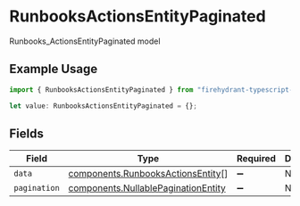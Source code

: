 # RunbooksActionsEntityPaginated

Runbooks_ActionsEntityPaginated model

## Example Usage

```typescript
import { RunbooksActionsEntityPaginated } from "firehydrant-typescript-sdk/models/components";

let value: RunbooksActionsEntityPaginated = {};
```

## Fields

| Field                                                                                      | Type                                                                                       | Required                                                                                   | Description                                                                                |
| ------------------------------------------------------------------------------------------ | ------------------------------------------------------------------------------------------ | ------------------------------------------------------------------------------------------ | ------------------------------------------------------------------------------------------ |
| `data`                                                                                     | [components.RunbooksActionsEntity](../../models/components/runbooksactionsentity.md)[]     | :heavy_minus_sign:                                                                         | N/A                                                                                        |
| `pagination`                                                                               | [components.NullablePaginationEntity](../../models/components/nullablepaginationentity.md) | :heavy_minus_sign:                                                                         | N/A                                                                                        |